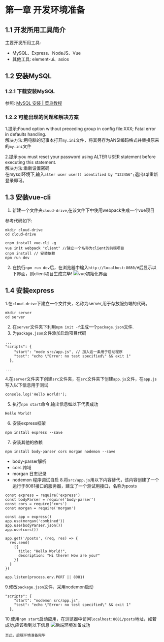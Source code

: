 # 第一章 开发环境准备
## 1.1 开发所用工具简介
主要开发所用工具:
- MySQL、Express、NodeJS、Vue
- 其他工具: element-ui、axios
## 1.2 安装MySQL
### 1.2.1 下载安装MySQL
参照: [MySQL 安装 | 菜鸟教程](http://www.runoob.com/mysql/mysql-install.html)
### 1.2.2 可能出现的问题和解决方案

1.提示:Found option without preceding group in config file:XXX; Fatal error in defaults handling.   
解决方法:用电脑的记事本打开`my.ini`文件，将其另存为ANSI编码格式并替换原来的`my.ini`文件    

2.提示:you must reset your password using ALTER USER statement before executing this statement.     
解决方法:重新设置密码       
在mysql环境下,输入`alter user user() identified by "123456";`退出sql重新登录即可。     

## 1.3 安装vue-cli
1. 新建一个文件夹`cloud-drive`,在该文件下中使用webpack生成一个vue项目

参考代码如下:
```
mkdir cloud-drive
cd cloud-drive

cnpm install vue-cli -g
vue init webpack "client" //建立一个名称为client的前端项目
cnpm install //	安装依赖
npm run dev
```
2. 在执行`npm run dev`后，在浏览器中输入`http://localhost:8080/#`后显示以下界面，则client项目生成完毕!
![vue初始化界面](https://i.imgur.com/nf8dCq1.png)
## 1.4 安装express
1.在`cloud-drive`下建立一个文件夹，名称为server,用于存放服务端的代码。
```
mkdir server
cd server
```
2. 在`server`文件夹下利用`npm init -f`生成一个`package.json`文件.
3. 为`package.json`文件添加启动项目代码
```
...
"scripts": {
    "start": "node src/app.js", // 加入这一条用于启动程序
    "test": "echo \"Error: no test specified\" && exit 1"
  },

...
```
4.在`server`文件夹下创建`src`文件夹，在`src`文件夹下创建`app.js`文件，在`app.js`写入以下信息用于测试
```
console.log('Hello World!');
```

5. 执行`npm start`命令,输出信息如以下代表成功
```
Hello World!
```
6. 安装express框架
```
npm install express --save
```
7. 安装其他的依赖
```
npm install body-parser cors morgan nodemon --save
```
- body-parser解析
-  cors 跨域
-  morgan 日志记录
-  nodemon 程序调试自启
8.将`src/app.js`用以下内容替代，该内容创建了一个运行于8081接口的服务器，建立了一个测试用接口，名称为posts
```
const express = require('express')
const bodyParser = require('body-parser')
const cors = require('cors')
const morgan = require('morgan')

const app = express()
app.use(morgan('combined'))
app.use(bodyParser.json())
app.use(cors())

app.get('/posts', (req, res) => {
  res.send(
    [{
      title: "Hello World!",
      description: "Hi there! How are you?"
    }]
  )
})

app.listen(process.env.PORT || 8081)

```
9.修改`package.json`文件，采用nodemon启动
```
"scripts": {
    "start": "nodemon src/app.js",
    "test": "echo \"Error: no test specified\" && exit 1"
  },
```
10.使用`npm start`启动应用，在浏览器中访问`localhost:8081/posts`地址，如若成功,应该看到以下信息
![后端环境准备成功](https://i.imgur.com/s2OB9NS.png)
```
至此，后端环境准备完毕
